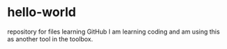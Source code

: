 # hello-world
repository for files learning GitHub
I am learning coding and am using this as another tool in the toolbox.
